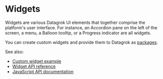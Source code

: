 <!-- TITLE: Widgets -->
<!-- SUBTITLE: -->

# Widgets

Widgets are various Datagrok UI elements that together comprise the platform's user interface. For instance, an
Accordion pane on the left of the screen, a menu, a Balloon tooltip, or a Progress indicator are all widgets.

You can create custom widgets and provide them to Datagrok as [packages].

See also:

* [Custom widget example](https://github.com/datagrok-ai/public/tree/master/packages/Widgets)
* [Widget API reference](https://datagrok.ai/js-api/classes/dg.widget)
* [JavaScript API documentation](https://datagrok.ai/help/develop/js-api)

[packages]: ../develop/packages/_packages.md
